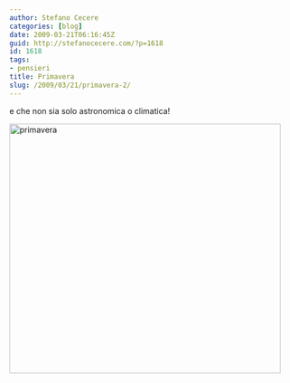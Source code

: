 ```yaml
---
author: Stefano Cecere
categories: [blog]
date: 2009-03-21T06:16:45Z
guid: http://stefanocecere.com/?p=1618
id: 1618
tags:
- pensieri
title: Primavera
slug: /2009/03/21/primavera-2/
---
```


e che non sia solo astronomica o climatica!

<img src="http://stefanocecere.com/wp-content/uploads/sites/3/2009/03/primavera.jpg" alt="primavera" title="primavera" width="480" height="441" class="aligncenter size-full wp-image-1619" srcset="http://stefanocecere.com/wp-content/uploads/sites/3/2009/03/primavera.jpg 480w, http://stefanocecere.com/wp-content/uploads/sites/3/2009/03/primavera-300x276.jpg 300w" sizes="(max-width: 480px) 100vw, 480px" />